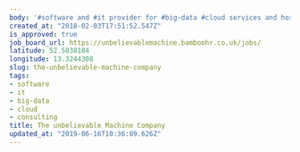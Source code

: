 ```yaml
---
body: '#software and #it provider for #big-data #cloud services and hosting; #consulting'
created_at: "2018-02-03T17:51:52.547Z"
is_approved: true
job_board_url: https://unbelievablemachine.bamboohr.co.uk/jobs/
latitude: 52.5038104
longitude: 13.3244308
slug: the-unbelievable-machine-company
tags:
- software
- it
- big-data
- cloud
- consulting
title: The unbelievable Machine Company
updated_at: "2019-06-16T10:36:09.626Z"
---
```

